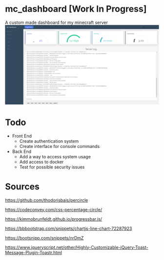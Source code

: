 # mc_dashboard [Work In Progress]
A custom made dashboard for my minecraft server
![mc_dashboard demo image](App/static/images/demo.PNG)

# Todo
* Front End
  * Create authentication system
  * Create interface for console commands
* Back End
  * Add a way to access system usage
  * Add access to docker
  * Test for possible security issues

# Sources
https://github.com/thodorisbais/percircle

https://codeconvey.com/css-percentage-circle/

https://kimmobrunfeldt.github.io/progressbar.js/

https://bbbootstrap.com/snippets/chartjs-line-chart-72287923

https://bootsnipp.com/snippets/nrDmZ

https://www.jqueryscript.net/other/Highly-Customizable-jQuery-Toast-Message-Plugin-Toastr.html
